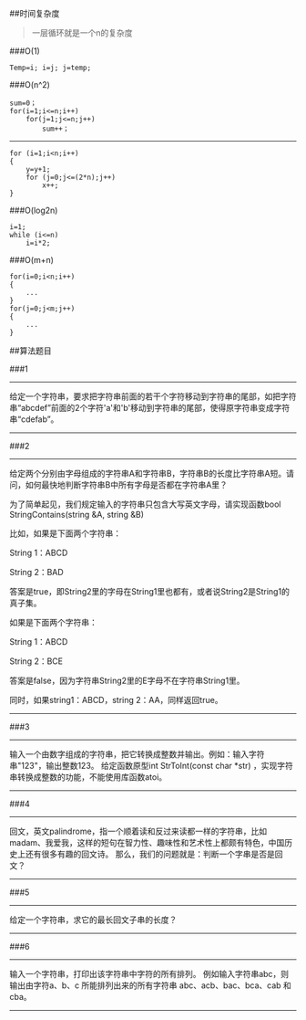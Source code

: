##时间复杂度

> 一层循环就是一个n的复杂度

###O(1)

	Temp=i; i=j; j=temp;     

###O(n^2)

	sum=0；                  
	for(i=1;i<=n;i++)      
	   	for(j=1;j<=n;j++)
    		sum++；
    
***
    
    		
	for (i=1;i<n;i++)  
	{   
     	y=y+1;   
     	for (j=0;j<=(2*n);j++)      
        	x++; 
    }       
    		

###O(log2n)


	i=1;  
	while (i<=n)  
		i=i*2;


###O(m+n)

	for(i=0;i<n;i++)
	{
		...
	}
	for(j=0;j<m;j++)
	{
		...
	}
	
	
	
	
	


##算法题目

###1

***

给定一个字符串，要求把字符串前面的若干个字符移动到字符串的尾部，如把字符串“abcdef”前面的2个字符'a'和'b'移动到字符串的尾部，使得原字符串变成字符串“cdefab”。

***

###2

***

给定两个分别由字母组成的字符串A和字符串B，字符串B的长度比字符串A短。请问，如何最快地判断字符串B中所有字母是否都在字符串A里？

为了简单起见，我们规定输入的字符串只包含大写英文字母，请实现函数bool StringContains(string &A, string &B)

比如，如果是下面两个字符串：

String 1：ABCD

String 2：BAD

答案是true，即String2里的字母在String1里也都有，或者说String2是String1的真子集。

如果是下面两个字符串：

String 1：ABCD

String 2：BCE

答案是false，因为字符串String2里的E字母不在字符串String1里。

同时，如果string1：ABCD，string 2：AA，同样返回true。

***

###3

***

输入一个由数字组成的字符串，把它转换成整数并输出。例如：输入字符串"123"，输出整数123。
给定函数原型int StrToInt(const char *str) ，实现字符串转换成整数的功能，不能使用库函数atoi。

***

###4

***

回文，英文palindrome，指一个顺着读和反过来读都一样的字符串，比如madam、我爱我，这样的短句在智力性、趣味性和艺术性上都颇有特色，中国历史上还有很多有趣的回文诗。
那么，我们的问题就是：判断一个字串是否是回文？

***

###5

***

给定一个字符串，求它的最长回文子串的长度？

***

###6

***

输入一个字符串，打印出该字符串中字符的所有排列。
例如输入字符串abc，则输出由字符a、b、c 所能排列出来的所有字符串
abc、acb、bac、bca、cab 和 cba。

***
